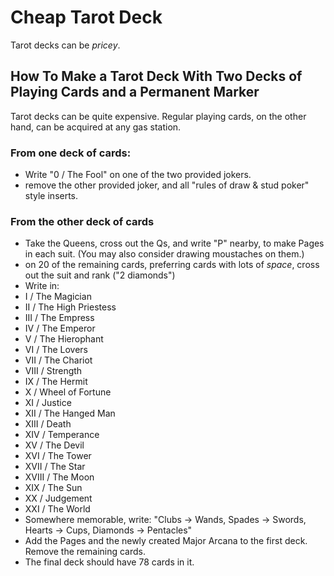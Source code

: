 # Cheap Tarot Deck

Tarot decks can be _pricey_.

## How To Make a Tarot Deck With Two Decks of Playing Cards and a Permanent Marker

Tarot decks can be quite expensive. Regular playing cards, on the other hand, can be acquired at
any gas station.

### From one deck of cards:
* Write "0 / The Fool" on one of the two provided jokers.
* remove the other provided joker, and all "rules of draw & stud poker" style inserts.

### From the other deck of cards
* Take the Queens, cross out the Qs, and write "P" nearby, to make Pages in each suit. (You may also consider drawing moustaches on them.)
* on 20 of the remaining cards, preferring cards with lots of _space_, cross out the suit and rank ("2 diamonds")
* Write in:
* I / The Magician
* II / The High Priestess
* III / The Empress
* IV / The Emperor
* V / The Hierophant
* VI / The Lovers
* VII / The Chariot
* VIII / Strength
* IX / The Hermit
* X / Wheel of Fortune
* XI / Justice
* XII / The Hanged Man
* XIII / Death
* XIV / Temperance
* XV / The Devil
* XVI / The Tower
* XVII / The Star
* XVIII / The Moon
* XIX / The Sun
* XX / Judgement
* XXI / The World
* Somewhere memorable, write: "Clubs -> Wands, Spades -> Swords, Hearts -> Cups, Diamonds -> Pentacles"
* Add the Pages and the newly created Major Arcana to the first deck. Remove the remaining cards.
* The final deck should have 78 cards in it.
